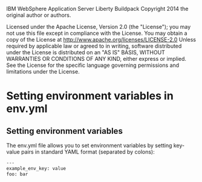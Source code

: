 
IBM WebSphere Application Server Liberty Buildpack
Copyright 2014 the original author or authors.

Licensed under the Apache License, Version 2.0 (the "License");
you may not use this file except in compliance with the License.
You may obtain a copy of the License at
     http://www.apache.org/licenses/LICENSE-2.0
Unless required by applicable law or agreed to in writing, software
distributed under the License is distributed on an "AS IS" BASIS,
WITHOUT WARRANTIES OR CONDITIONS OF ANY KIND, either express or implied.
See the License for the specific language governing permissions and
limitations under the License.

Setting environment variables in env.yml
========================================

## Setting environment variables
The env.yml file allows you to set environment variables by setting key-value pairs in standard YAML format (separated by colons):

```bash
---
example_env_key: value
foo: bar
```
